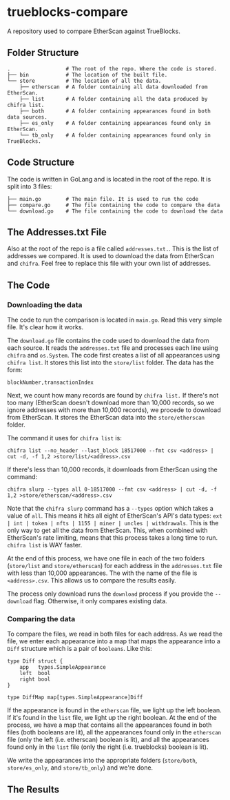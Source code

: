 # trueblocks-compare

A repository used to compare EtherScan against TrueBlocks.

## Folder Structure

```[shell]
.                  # The root of the repo. Where the code is stored.
├── bin            # The location of the built file.
└── store          # The location of all the data.
    ├── etherscan  # A folder containing all data downloaded from EtherScan.
    ├── list       # A folder containing all the data produced by chifra list.
    ├── both       # A folder containing appearances found in both data sources.
    ├── es_only    # A folder containing appearances found only in EtherScan.
    └── tb_only    # A folder containing appearances found only in TrueBlocks.
```

## Code Structure

The code is written in GoLang and is located in the root of the repo. It is split into 3 files:

```[shell]
├── main.go        # The main file. It is used to run the code
├── compare.go     # The file containing the code to compare the data
└── download.go    # The file containing the code to download the data
```

## The Addresses.txt File

Also at the root of the repo is a file called `addresses.txt.`. This is the list of addresses we compared. It is used to download the data from EtherScan and `chifra`. Feel free to replace this file with your own list of addresses.

## The Code

### Downloading the data

The code to run the comparison is located in `main.go`. Read this very simple file. It's clear how it works.

The `download.go` file contains the code used to download the data from each source. It reads the `addresses.txt` file and processes each line using `chifra` and `os.System`. The code first creates a list of all appearances using `chifra list`. It stores this list into the `store/list` folder. The data has the form:

```[shell]
blockNumber,transactionIndex
```

Next, we count how many records are found by `chifra list.` If there's not too many (EtherScan doesn't download more than 10,000 records, so we ignore addresses with more than 10,000 records), we procede to download from EtherScan. It stores the EtherScan data into the `store/etherscan` folder.

The command it uses for `chifra list` is:

```[shell]
chifra list --no_header --last_block 18517000 --fmt csv <address> | cut -d, -f 1,2 >store/list/<address>.csv
```

If there's less than 10,000 records, it downloads from EtherScan using the command:

```[shell]
chifra slurp --types all 0-18517000 --fmt csv <address> | cut -d, -f 1,2 >store/etherscan/<address>.csv
```

Note that the `chifra slurp` command has a `--types` option which takes a value of `all`. This means it hits all eight of EtherScan's API's data types: `ext | int | token | nfts | 1155 | miner | uncles | withdrawals`. This is the only way to get all the data from EtherScan. This, when combined with EtherScan's rate limiting, means that this process takes a long time to run. `chifra list` is WAY faster.

At the end of this process, we have one file in each of the two folders (`store/list` and `store/etherscan`) for each address in the `addresses.txt` file with less than 10,000 appearances. The with the name of the file is `<address>.csv`. This allows us to compare the results easily.

The process only download runs the `download` process if you provide the `--download` flag. Otherwise, it only compares existing data.

### Comparing the data

To compare the files, we read in both files for each address. As we read the file, we enter each appearance into a map that maps the appearance into a `Diff` structure which is a pair of `booleans`. Like this:

```[go]
type Diff struct {
    app   types.SimpleAppearance
    left  bool
    right bool
}

type DiffMap map[types.SimpleAppearance]Diff
```

If the appearance is found in the `etherscan` file, we light up the left boolean. If it's found in the `list` file, we light up the right boolean. At the end of the process, we have a map that contains all the appearances found in both files (both booleans are lit), all the appearances found only in the `etherscan` file (only the left (i.e. etherscan) boolean is lit), and all the appearances found only in the `list` file (only the right (i.e. trueblocks) boolean is lit).

We write the appearances into the appropriate folders (`store/both`, `store/es_only`, and `store/tb_only`) and we're done.

## The Results


